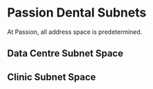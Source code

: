 # Passion Dental Subnets

At Passion, all address space is predetermined. 

## Data Centre Subnet Space


## Clinic Subnet Space

